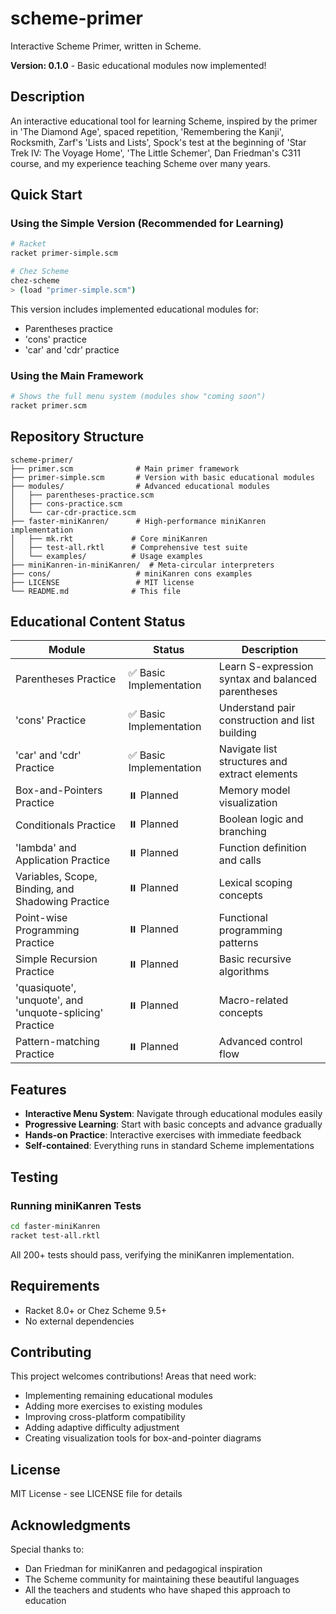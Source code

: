 # scheme-primer

Interactive Scheme Primer, written in Scheme.

**Version: 0.1.0** - Basic educational modules now implemented!

## Description

An interactive educational tool for learning Scheme, inspired by the primer in 'The Diamond Age', spaced repetition, 'Remembering the Kanji', Rocksmith, Zarf's 'Lists and Lists', Spock's test at the beginning of 'Star Trek IV: The Voyage Home', 'The Little Schemer', Dan Friedman's C311 course, and my experience teaching Scheme over many years.

## Quick Start

### Using the Simple Version (Recommended for Learning)

```bash
# Racket
racket primer-simple.scm

# Chez Scheme  
chez-scheme
> (load "primer-simple.scm")
```

This version includes implemented educational modules for:
- Parentheses practice
- 'cons' practice
- 'car' and 'cdr' practice

### Using the Main Framework

```bash
# Shows the full menu system (modules show "coming soon")
racket primer.scm
```

## Repository Structure

```
scheme-primer/
├── primer.scm              # Main primer framework
├── primer-simple.scm       # Version with basic educational modules
├── modules/                # Advanced educational modules
│   ├── parentheses-practice.scm
│   ├── cons-practice.scm
│   └── car-cdr-practice.scm
├── faster-miniKanren/      # High-performance miniKanren implementation
│   ├── mk.rkt             # Core miniKanren
│   ├── test-all.rktl      # Comprehensive test suite
│   └── examples/          # Usage examples
├── miniKanren-in-miniKanren/  # Meta-circular interpreters
├── cons/                   # miniKanren cons examples
├── LICENSE                 # MIT license
└── README.md              # This file
```

## Educational Content Status

| Module | Status | Description |
|--------|--------|-------------|
| Parentheses Practice | ✅ Basic Implementation | Learn S-expression syntax and balanced parentheses |
| 'cons' Practice | ✅ Basic Implementation | Understand pair construction and list building |
| 'car' and 'cdr' Practice | ✅ Basic Implementation | Navigate list structures and extract elements |
| Box-and-Pointers Practice | ⏸️ Planned | Memory model visualization |
| Conditionals Practice | ⏸️ Planned | Boolean logic and branching |
| 'lambda' and Application Practice | ⏸️ Planned | Function definition and calls |
| Variables, Scope, Binding, and Shadowing Practice | ⏸️ Planned | Lexical scoping concepts |
| Point-wise Programming Practice | ⏸️ Planned | Functional programming patterns |
| Simple Recursion Practice | ⏸️ Planned | Basic recursive algorithms |
| 'quasiquote', 'unquote', and 'unquote-splicing' Practice | ⏸️ Planned | Macro-related concepts |
| Pattern-matching Practice | ⏸️ Planned | Advanced control flow |

## Features

- **Interactive Menu System**: Navigate through educational modules easily
- **Progressive Learning**: Start with basic concepts and advance gradually
- **Hands-on Practice**: Interactive exercises with immediate feedback
- **Self-contained**: Everything runs in standard Scheme implementations

## Testing

### Running miniKanren Tests

```bash
cd faster-miniKanren
racket test-all.rktl
```

All 200+ tests should pass, verifying the miniKanren implementation.

## Requirements

- Racket 8.0+ or Chez Scheme 9.5+
- No external dependencies

## Contributing

This project welcomes contributions! Areas that need work:
- Implementing remaining educational modules
- Adding more exercises to existing modules
- Improving cross-platform compatibility
- Adding adaptive difficulty adjustment
- Creating visualization tools for box-and-pointer diagrams

## License

MIT License - see LICENSE file for details

## Acknowledgments

Special thanks to:
- Dan Friedman for miniKanren and pedagogical inspiration
- The Scheme community for maintaining these beautiful languages
- All the teachers and students who have shaped this approach to education